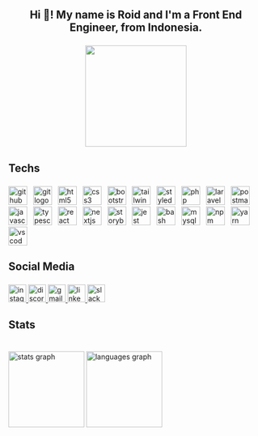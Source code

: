 <h2 align="center">Hi 👋! My name is Roid and I'm a Front End Engineer, from Indonesia.</h2>

###

<div align="center">
  <img height="200" src="https://pouch.jumpshare.com/preview/33Frpv6qt_oUVHL3Yv7qwwuo6G6WT9qBfshT1Y8P35ztQt6keCIobRtHdIoa5chOfEHy_yVpPEzQNwqwip__7ZzaNCY7seJYgbA1sQpmuyM"  />
</div>

###

<h3 align="center"></h3>

###

<h2 align="left">Techs</h2>

###

<div align="left">
  <img src="https://skillicons.dev/icons?i=github" height="37" alt="github logo"  />
  <img width="4" />
  <img src="https://skillicons.dev/icons?i=git" height="37" alt="git logo"  />
  <img width="4" />
  <img src="https://skillicons.dev/icons?i=html" height="37" alt="html5 logo"  />
  <img width="4" />
  <img src="https://skillicons.dev/icons?i=css" height="37" alt="css3 logo"  />
  <img width="4" />
  <img src="https://skillicons.dev/icons?i=bootstrap" height="37" alt="bootstrap logo"  />
  <img width="4" />
  <img src="https://skillicons.dev/icons?i=tailwind" height="37" alt="tailwindcss logo"  />
  <img width="4" />
  <img src="https://skillicons.dev/icons?i=styledcomponents" height="37" alt="styledcomponents logo"  />
  <img width="4" />
  <img src="https://skillicons.dev/icons?i=php" height="37" alt="php logo"  />
  <img width="4" />
  <img src="https://skillicons.dev/icons?i=laravel" height="37" alt="laravel logo"  />
  <img width="4" />
  <img src="https://skillicons.dev/icons?i=postman" height="37" alt="postman logo"  />
  <img width="4" />
  <img src="https://skillicons.dev/icons?i=js" height="37" alt="javascript logo"  />
  <img width="4" />
  <img src="https://skillicons.dev/icons?i=ts" height="37" alt="typescript logo"  />
  <img width="4" />
  <img src="https://skillicons.dev/icons?i=react" height="37" alt="react logo"  />
  <img width="4" />
  <img src="https://skillicons.dev/icons?i=nextjs" height="37" alt="nextjs logo"  />
  <img width="4" />
  <img src="https://cdn.jsdelivr.net/gh/devicons/devicon/icons/storybook/storybook-original.svg" height="37" alt="storybook logo"  />
  <img width="4" />
  <img src="https://skillicons.dev/icons?i=jest" height="37" alt="jest logo"  />
  <img width="4" />
  <img src="https://skillicons.dev/icons?i=bash" height="37" alt="bash logo"  />
  <img width="4" />
  <img src="https://skillicons.dev/icons?i=mysql" height="37" alt="mysql logo"  />
  <img width="4" />
  <img src="https://cdn.jsdelivr.net/gh/devicons/devicon/icons/npm/npm-original-wordmark.svg" height="37" alt="npm logo"  />
  <img width="4" />
  <img src="https://cdn.jsdelivr.net/gh/devicons/devicon/icons/yarn/yarn-original.svg" height="37" alt="yarn logo"  />
  <img width="4" />
  <img src="https://skillicons.dev/icons?i=vscode" height="37" alt="vscode logo"  />
</div>

###

<h2 align="left">Social Media</h2>

###

<div align="left">
  <a href="https://www.instagram.com/roid_rob/" target="_blank">
    <img src="https://img.shields.io/static/v1?message=Instagram&logo=instagram&label=&color=E4405F&logoColor=white&labelColor=&style=for-the-badge" height="35" alt="instagram logo"  />
  </a>
  <a href="discord.com/robr0024" target="_blank">
    <img src="https://img.shields.io/static/v1?message=Discord&logo=discord&label=&color=7289DA&logoColor=white&labelColor=&style=for-the-badge" height="35" alt="discord logo"  />
  </a>
  <a href="https://mail.google.com/mail/u/0/#inbox" target="_blank">
    <img src="https://img.shields.io/static/v1?message=Gmail&logo=gmail&label=&color=D14836&logoColor=white&labelColor=&style=for-the-badge" height="35" alt="gmail logo"  />
  </a>
  <a href="https://www.linkedin.com/in/roid-robih-bb433625a/" target="_blank">
    <img src="https://img.shields.io/static/v1?message=LinkedIn&logo=linkedin&label=&color=0077B5&logoColor=white&labelColor=&style=for-the-badge" height="35" alt="linkedin logo"  />
  </a>
  <img src="https://img.shields.io/static/v1?message=Slack&logo=slack&label=&color=4A154B&logoColor=white&labelColor=&style=for-the-badge" height="35" alt="slack logo"  />
</div>

###

<h2 align="left">Stats</h2>

###

<br clear="both">

<div align="left">
  <img src="https://github-readme-stats.vercel.app/api?username=Roid-obi&hide_title=false&hide_rank=false&show_icons=true&include_all_commits=true&count_private=true&disable_animations=false&theme=dracula&locale=en&hide_border=false&order=1" height="150" alt="stats graph"  />
  <img src="https://github-readme-stats.vercel.app/api/top-langs?username=Roid-obi&locale=en&hide_title=false&layout=compact&card_width=320&langs_count=5&theme=dracula&hide_border=false&order=2" height="150" alt="languages graph"  />
</div>

###
